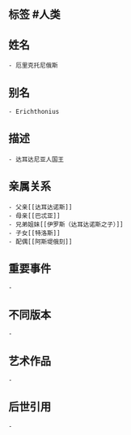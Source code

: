 ## 标签  #人类
## 姓名
	- 厄里克托尼俄斯
## 别名
	- Erichthonius
## 描述
	- 达耳达尼亚人国王
## 亲属关系
	- 父亲[[达耳达诺斯]]
	- 母亲[[巴忒亚]]
	- 兄弟姐妹[[伊罗斯（达耳达诺斯之子）]]
	- 子女[[特洛斯]]
	- 配偶[[阿斯堤俄刻]]
## 重要事件
	-
## 不同版本
	-
## 艺术作品
	-
## 后世引用
	-
